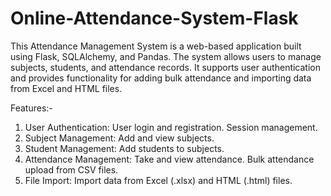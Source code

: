 # Online-Attendance-System-Flask

This Attendance Management System is a web-based application built using Flask, SQLAlchemy, and Pandas. The system allows users to manage subjects, students, and attendance records. It supports user authentication and provides functionality for adding bulk attendance and importing data from Excel and HTML files.

Features:-

1. User Authentication:
   User login and registration.
   Session management.
2. Subject Management:
   Add and view subjects.
3. Student Management:
   Add students to subjects.
4. Attendance Management:
   Take and view attendance.
   Bulk attendance upload from CSV files.
5. File Import:
   Import data from Excel (.xlsx) and HTML (.html) files.